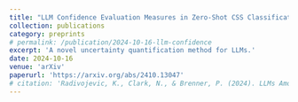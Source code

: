 ```yaml
---
title: "LLM Confidence Evaluation Measures in Zero-Shot CSS Classification"
collection: publications
category: preprints
# permalink: /publication/2024-10-16-llm-confidence
excerpt: 'A novel uncertainty quantification method for LLMs.'
date: 2024-10-16
venue: 'arXiv'
paperurl: 'https://arxiv.org/abs/2410.13047'
# citation: 'Radivojevic, K., Clark, N., & Brenner, P. (2024). LLMs Among Us: Generative AI Participating in Digital Discourse. Proceedings of the AAAI Symposium Series, 3(1), 209-218. https://doi.org/10.1609/aaaiss.v3i1.31202'
---
```

